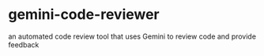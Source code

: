 # gemini-code-reviewer
 an automated code review tool that uses Gemini to review code and provide feedback
